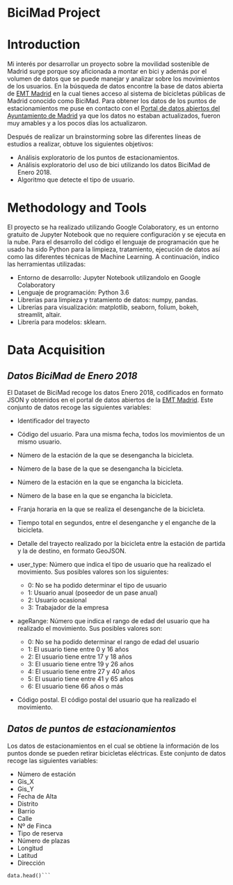 # BiciMad Project

# Introduction
Mi interés por desarrollar un proyecto sobre la movilidad sostenible de Madrid surge porque soy aficionada a montar en bici y además por el volumen de datos que se puede manejar y analizar sobre los movimientos de los usuarios. En la búsqueda de datos encontre la base de datos abierta de [EMT Madrid](https://opendata.emtmadrid.es/Datos-estaticos/Datos-generales-(1)) en la cual tienes acceso al sistema de bicicletas públicas de Madrid conocido como BiciMad. Para obtener los datos de los puntos de estacionamientos me puse en contacto con el [Portal de datos abiertos del Ayuntamiento de Madrid](https://datos.madrid.es/sites/v/index.jsp?vgnextoid=e9b2a4059b4b7410VgnVCM2000000c205a0aRCRD&vgnextchannel=374512b9ace9f310VgnVCM100000171f5a0aRCRD) ya que los datos no estaban actualizados, fueron muy amables y a los pocos días los actualizaron. 

Después de realizar un brainstorming sobre las diferentes líneas de estudios a realizar, obtuve los siguientes objetivos:

- Análisis exploratorio de los puntos de estacionamientos.
- Análisis exploratorio del uso de bici utilizando los datos BiciMad de Enero 2018.
- Algoritmo que detecte el tipo de usuario.

# Methodology and Tools
El proyecto se ha realizado utilizando Google Colaboratory, es un entorno gratuito de Jupyter Notebook que no requiere configuración y se ejecuta en la nube. Para el desarrollo del código el lenguaje de programación que he usado ha sido Python para la limpieza, tratamiento, ejecución de datos así como las diferentes técnicas de Machine Learning. A continuación, indico las herramientas utilizadas:

- Entorno de desarrollo: Jupyter Notebook utilizandolo en Google Colaboratory
- Lenguaje de programación: Python 3.6
- Librerías para limpieza y tratamiento de datos: numpy, pandas.
- Librerías para visualización: matplotlib, seaborn, folium, bokeh, streamlit, altair.
- Librería para modelos: sklearn.

# Data Acquisition

## *Datos BiciMad de Enero 2018*
El Dataset de BiciMad recoge los datos Enero 2018, codificados en formato JSON y obtenidos en el portal de datos abiertos de la [EMT Madrid](https://opendata.emtmadrid.es/Datos-estaticos/Datos-generales-(1)). Este conjunto de datos recoge las siguientes variables:

- Identificador del trayecto
- Código del usuario. Para una misma fecha, todos los movimientos de un mismo usuario.
- Número de la estación de la que se desengancha la bicicleta.
- Número de la base de la que se desengancha la bicicleta.
- Número de la estación en la que se engancha la bicicleta.
- Número de la base en la que se engancha la bicicleta.
-  Franja horaria en la que se realiza el desenganche de la bicicleta.
- Tiempo total en segundos, entre el desenganche y el enganche de la bicicleta. 
- Detalle del trayecto realizado por la bicicleta entre la estación de partida y la de destino, en formato GeoJSON. 
- user_type: Número que indica el tipo de usuario que ha realizado el movimiento. Sus posibles valores son los siguientes:

  * 0: No se ha podido determinar el tipo de usuario
  * 1: Usuario anual (poseedor de un pase anual)
  * 2: Usuario ocasional
  * 3: Trabajador de la empresa 

- ageRange: Número que indica el rango de edad del usuario que ha realizado el movimiento. Sus posibles valores son:

  * 0: No se ha podido determinar el rango de edad del usuario
  * 1: El usuario tiene entre 0 y 16 años
  * 2: El usuario tiene entre 17 y 18 años
  * 3: El usuario tiene entre 19 y 26 años
  * 4: El usuario tiene entre 27 y 40 años
  * 5: El usuario tiene entre 41 y 65 años
  * 6: El usuario tiene 66 años o más 

- Código postal. El código postal del usuario que ha realizado el movimiento. 

## *Datos de puntos de estacionamientos*

Los datos de estacionamientos en el cual se obtiene la información de los puntos donde se pueden retirar bicicletas eléctricas. Este conjunto de datos recoge las siguientes variables: 

- Número de estación
- Gis_X
- Gis_Y
- Fecha de Alta
- Distrito
- Barrio
- Calle
- Nº de Finca
- Tipo de reserva
- Número de plazas
- Longitud
- Latitud
- Dirección



```python
data.head()```



